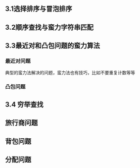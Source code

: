 ## 3.1选择排序与冒泡排序
## 3.2顺序查找与蛮力字符串匹配
## 3.3最近对和凸包问题的蛮力算法
### 最近对问题
典型的蛮力法解决的问题，蛮力法也有技巧，比如不要重复计数等等
### 凸包问题
## 3.4 穷举查找
## 旅行商问题
## 背包问题
## 分配问题

